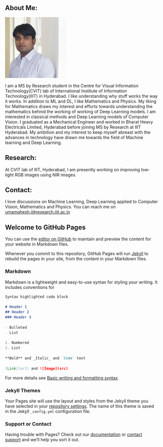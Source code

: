 ## About Me:

<img src="webpage_dp.png" width="200" height="200">

I am a MS by Research student in the Centre for Visual Information Technology(CVIT) lab of International Institute of Information Technology(IIIT) in Hyderabad. I like understanding why stuff works the way it works. In addition to ML and DL, I like Mathematics and Physics. My liking for Mathematics draws my interest and efforts towards understanding the mathematics behind the working of working of Deep Learning models. I am interested in classical methods and Deep Learning models of Computer Vision. I graduated as a Mechanical Engineer and worked in Bharat Heavy Electricals Limited, Hyderabad before joining MS by Research at IIIT Hyderabad. My ambition and my interest to keep myself abreast with the advances in technology have drawn me towards the field of Machine learning and Deep Learning.


## Research:

At CVIT lab of IIIT, Hyderabad, I am presently working on improving low-light RGB images using NIR images.


## Contact:

I love discussions on Machine Learning, Deep Learning applied to Computer Vision, Mathematics and Physics. You can reach me on umamahesh.j@research.iiit.ac.in


## Welcome to GitHub Pages

You can use the [editor on GitHub](https://github.com/Umamahesh-J/Umamahesh-J.github.io/edit/main/README.md) to maintain and preview the content for your website in Markdown files.

Whenever you commit to this repository, GitHub Pages will run [Jekyll](https://jekyllrb.com/) to rebuild the pages in your site, from the content in your Markdown files.

### Markdown

Markdown is a lightweight and easy-to-use syntax for styling your writing. It includes conventions for

```markdown
Syntax highlighted code block

# Header 1
## Header 2
### Header 3

- Bulleted
- List

1. Numbered
2. List

**Bold** and _Italic_ and `Code` text

[Link](url) and ![Image](src)
```

For more details see [Basic writing and formatting syntax](https://docs.github.com/en/github/writing-on-github/getting-started-with-writing-and-formatting-on-github/basic-writing-and-formatting-syntax).

### Jekyll Themes

Your Pages site will use the layout and styles from the Jekyll theme you have selected in your [repository settings](https://github.com/Umamahesh-J/Umamahesh-J.github.io/settings/pages). The name of this theme is saved in the Jekyll `_config.yml` configuration file.

### Support or Contact

Having trouble with Pages? Check out our [documentation](https://docs.github.com/categories/github-pages-basics/) or [contact support](https://support.github.com/contact) and we’ll help you sort it out.
